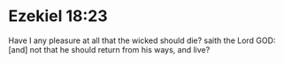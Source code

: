 # Ezekiel 18:23

Have I any pleasure at all that the wicked should die? saith the Lord GOD: [and] not that he should return from his ways, and live?